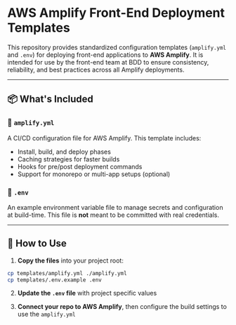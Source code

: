# AWS Amplify Front-End Deployment Templates

This repository provides standardized configuration templates (`amplify.yml` and `.env`) for deploying front-end applications to **AWS Amplify**. It is intended for use by the front-end team at BDD to ensure consistency, reliability, and best practices across all Amplify deployments.

---

## 📦 What's Included

### 🔧 `amplify.yml`
A CI/CD configuration file for AWS Amplify. This template includes:
- Install, build, and deploy phases
- Caching strategies for faster builds
- Hooks for pre/post deployment commands
- Support for monorepo or multi-app setups (optional)

### 🔐 `.env`
An example environment variable file to manage secrets and configuration at build-time. This file is **not** meant to be committed with real credentials.

---

## 🚀 How to Use

1. **Copy the files** into your project root:

```bash
cp templates/amplify.yml ./amplify.yml
cp templates/.env.example .env
```

2. **Update the `.env` file** with project specific values

3. **Connect your repo to AWS Amplify**, then configure the build settings to use the `amplify.yml`
